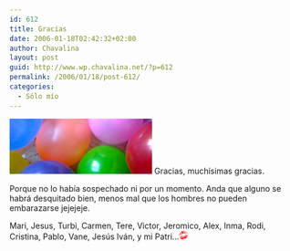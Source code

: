 ```yaml
---
id: 612
title: Gracias
date: 2006-01-18T02:42:32+02:00
author: Chavalina
layout: post
guid: http://www.wp.chavalina.net/?p=612
permalink: /2006/01/18/post-612/
categories:
  - Sólo mío
---
```

<img class="imgizqda" src="/imagenes/fotos/fiesta-25.jpg" alt="Muchos globos y un montón de amigos" /> Gracias, much&iacute;simas gracias. 

Porque no lo hab&iacute;a sospechado ni por un momento. Anda que alguno se habrá desquitado bien, menos mal que los hombres no pueden embarazarse jejejeje.

Mari, Jesus, Turbi, Carmen, Tere, Victor, Jeromico, Alex, Inma, Rodi, Cristina, Pablo, Vane, Jes&uacute;s Iván, y mi Patri…![emo](/imagenes/emoticonos/beso.gif)